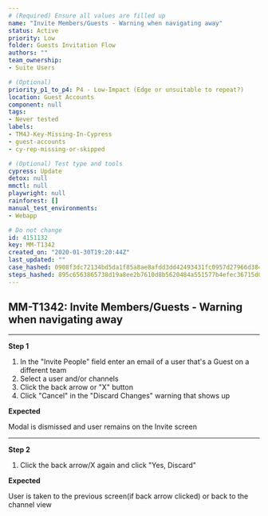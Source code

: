 ```yaml
---
# (Required) Ensure all values are filled up
name: "Invite Members/Guests - Warning when navigating away"
status: Active
priority: Low
folder: Guests Invitation Flow
authors: ""
team_ownership: 
- Suite Users

# (Optional)
priority_p1_to_p4: P4 - Low-Impact (Edge or unsuitable to repeat?)
location: Guest Accounts
component: null
tags: 
- Never tested
labels: 
- TM4J-Key-Missing-In-Cypress
- guest-accounts
- cy-rep-missing-or-skipped

# (Optional) Test type and tools
cypress: Update
detox: null
mmctl: null
playwright: null
rainforest: []
manual_test_environments: 
- Webapp

# Do not change
id: 4151132
key: MM-T1342
created_on: "2020-01-30T19:20:44Z"
last_updated: ""
case_hashed: 0908f3dc72134bd5da1f85a8ae8afdd3dd42493431fc0957d27966d3843050994f3fff8b06da74ffef2756bb9c4f0347
steps_hashed: 895c6563865738d19a8ee2b7610d8b5620484a551577b4efec36715d01f40bfa3afddc4c5a68d7f6d52239b856c3c9ae
---
```


<!-- (Auto-generated) Based on frontmatter's "key" and "name" -->

## MM-T1342: Invite Members/Guests - Warning when navigating away

---

**Step 1**

1. In the "Invite People" field enter an email of a user that's a Guest on a different team
2. Select a user and/or channels
3. Click the back arrow or "X" button
4. Click "Cancel" in the "Discard Changes" warning that shows up

**Expected**

Modal is dismissed and user remains on the Invite screen

---

**Step 2**

1. Click the back arrow/X again and click "Yes, Discard"

**Expected**

User is taken to the previous screen(if back arrow clicked) or back to the channel view
